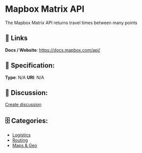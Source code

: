 # Mapbox Matrix API


The Mapbox Matrix API returns travel times between many points

##  🔗 Links
**Docs / Website**: https://docs.mapbox.com/api/

## 🧬 Specification:
**Type**: N/A
**URI**: N/A

## 💬 Discussion:
[Create discussion](https://github.com/apis-list/apis-list/discussions/new)

## 🗄️ Categories:
- [Logistics](https://github.com/apis-list/apis-list#logistics)
- [Routing](https://github.com/apis-list/apis-list#routing)
- [Maps & Geo](https://github.com/apis-list/apis-list#maps-and-geo)







